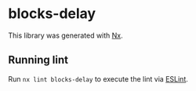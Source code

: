 # blocks-delay

This library was generated with [Nx](https://nx.dev).

## Running lint

Run `nx lint blocks-delay` to execute the lint via [ESLint](https://eslint.org/).
